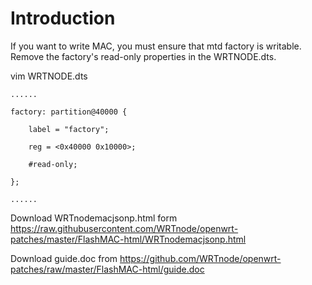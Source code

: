 Introduction
===

If you want to write MAC, you must ensure that mtd factory is writable.
Remove the factory's read-only properties in the WRTNODE.dts.
	
vim WRTNODE.dts

	......

	factory: partition@40000 {

		label = "factory";

		reg = <0x40000 0x10000>;

		#read-only;

	};

	......

Download WRTnodemacjsonp.html form https://raw.githubusercontent.com/WRTnode/openwrt-patches/master/FlashMAC-html/WRTnodemacjsonp.html

Download guide.doc from https://github.com/WRTnode/openwrt-patches/raw/master/FlashMAC-html/guide.doc
